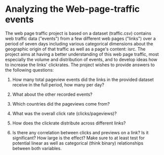 # Analyzing the Web-page-traffic events
The web page traffic project is based on a dataset (traffic.csv) contains web traffic data ("events") from a few different web pages ("links") over a period of seven days including various categorical dimensions about the geographic origin of that traffic as well as a page's content: isrc. 
The project aims at having a better understanding of this web page traffic, most especially the volume and distribution of events, and to develop ideas how to increase the links' clickrates.
The project wishes to provide answers to the following questions:
1. How many total pageview events did the links in the provided dataset receive in the full period, how many per day?

2. What about the other recorded events?

3. Which countries did the pageviews come from?

4. What was the overall click rate (clicks/pageviews)?

5. How does the clickrate distribute across different links?

6. Is there any correlation between clicks and previews on a link? Is it significant? How large is the effect? Make sure to at least test for potential linear as well as categorical (think binary) relationships between both variables.

